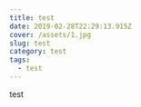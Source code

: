 ```yaml
---
title: test
date: 2019-02-28T22:29:13.915Z
cover: /assets/1.jpg
slug: test
category: test
tags:
  - test
---
```

test
